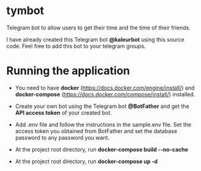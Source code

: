 # tymbot
Telegram bot to allow users to get their time and the time of their friends. 

I have already created this Telegram bot **@kaleurbot** using this source code.
Feel free to add this bot to your telegram groups.


# Running the application
- You need to have **docker** (https://docs.docker.com/engine/install/) and **docker-compose** (https://docs.docker.com/compose/install/) installed.

- Create your own bot using the Telegram bot **@BotFather** and get the **API access token** of your created bot.

- Add .env file and follow the instructions in the sample.env file. Set the access token you obtained from BotFather and set the database password to any password you want.

- At the project root directory, run **docker-compose build --no-cache**

- At the project root directory, run **docker-compose up -d**
